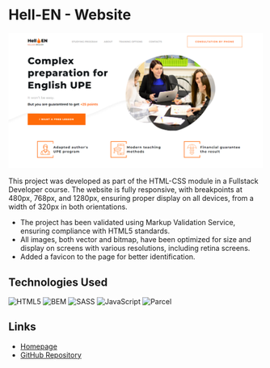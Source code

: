 # Hell-EN - Website

![screenshot](https://github.com/marlenaduleba/group-6-project/blob/main/Hell-EN.png)

This project was developed as part of the HTML-CSS module in a Fullstack Developer course. The website is fully responsive, with breakpoints at 480px, 768px, and 1280px, ensuring proper display on all devices, from a width of 320px in both orientations.

- The project has been validated using Markup Validation Service, ensuring compliance with HTML5 standards.
- All images, both vector and bitmap, have been optimized for size and display on screens with various resolutions, including retina screens.
- Added a favicon to the page for better identification.

## Technologies Used

![HTML5](https://img.shields.io/badge/HTML5-informational?style=for-the-badge&logo=html5&logoColor=white&color=orange)
![BEM](https://img.shields.io/badge/BEM-informational?style=for-the-badge&logo=BEM&logoColor=white&color=blue)
![SASS](https://img.shields.io/badge/SASS-informational?style=for-the-badge&logo=sass&logoColor=white&color=pink)
![JavaScript](https://img.shields.io/badge/JavaScript-informational?style=for-the-badge&logo=javascript&logoColor=white&color=yellow)
![Parcel](https://img.shields.io/badge/Parcel-informational?style=for-the-badge&logo=parcel&logoColor=white&color=green)

## Links

- [Homepage](https://bieganskip.github.io/group-6-project/)
- [GitHub Repository](https://github.com/BieganskiP/group-6-project)

